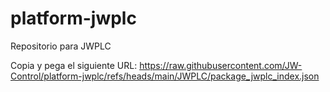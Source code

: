 # platform-jwplc
Repositorio para JWPLC

Copia y pega el siguiente URL:
https://raw.githubusercontent.com/JW-Control/platform-jwplc/refs/heads/main/JWPLC/package_jwplc_index.json
